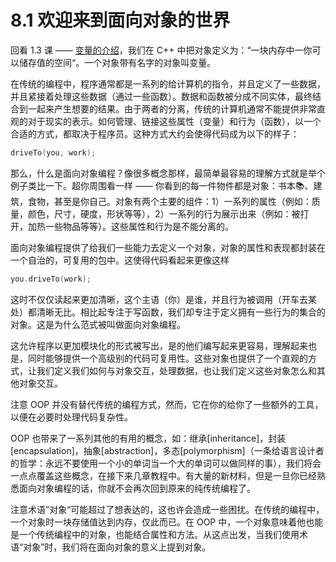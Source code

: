 # 8.1 欢迎来到面向对象的世界

<!-- Back in lesson 1.3 -- Introduction to variables, we defined an object in C++ as, “a piece of memory that can be used to store values”. An object with a name is called a variable. -->

回看 1.3 课 —— [变量的介绍]()，我们在 C++ 中把对象定义为：“一块内存中一你可以储存值的空间“。一个对象带有名字的对象叫变量。

<!-- In traditional programming (what we’ve been doing prior to this point), programs are basically lists of instructions to the computer that define data (via objects) and then work with that data (via statements and functions). Data and the functions that work on that data are separate entities that are combined together to produce the desired result. Because of this separation, traditional programming often does not provide a very intuitive representation of reality. It’s up to the programmer to manage and connect the properties (variables) to the behaviors (functions) in an appropriate manner. This leads to code that looks like this: -->

在传统的编程中，程序通常都是一系列的给计算机的指令，并且定义了一些数据，并且紧接着处理这些数据（通过一些函数）。数据和函数被分成不同实体，最终结合到一起来产生想要的结果。由于两者的分离，传统的计算机通常不能提供非常直观的对于现实的表示。如何管理、链接这些属性（变量）和行为（函数），以一个合适的方式，都取决于程序员。这种方式大约会使得代码成为以下的样子：

``` cpp
driveTo(you, work);
```

<!-- So what is object-oriented programming? As with many things, it is perhaps understood most easily through use of an analogy. Take a look around you -- everywhere you look are objects: books and buildings and food and even you. Objects have two major components to them: 1) A list of relevant properties (e.g. weight, color, size, solidity, shape, etc…), and 2) Some number of behaviors that they can exhibit (e.g. being opened, making something else hot, etc…). These properties and behaviors are inseparable. -->

那么，什么是面向对象编程？像很多概念那样，最简单最容易的理解方式就是举个例子类比一下。超你周围看一样 —— 你看到的每一件物件都是对象：书本📚、建筑，食物，甚至是你自己。对象有两个主要的组件：1）一系列的属性（例如：质量，颜色，尺寸，硬度，形状等等），2）一系列的行为展示出来（例如：被打开，加热一些物品等等）。这些属性和行为是不能分离的。

<!-- Object-oriented programming (OOP) provides us with the ability to create objects that tie together both properties and behaviors into a self-contained, reusable package. This leads to code that looks more like this: -->
面向对象编程提供了给我们一些能力去定义一个对象，对象的属性和表现都封装在一个自治的，可复用的包中。这使得代码看起来更像这样

``` cpp
you.driveTo(work);
```

<!-- This not only reads more clearly, it also makes it clearer who the subject is (you) and what behavior is being invoked (driving somewhere). Rather than being focused on writing functions, we’re focused on defining objects that have a well-defined set of behaviors. This is why the paradigm is called “object-oriented”. -->

这时不仅仅读起来更加清晰，这个主语（你）是谁，并且行为被调用（开车去某处）都清晰无比。相比起专注于写函数，我们却专注于定义拥有一些行为的集合的对象。这是为什么范式被叫做面向对象编程。

<!-- This allows programs to be written in a more modular fashion, which makes them easier to write and understand, and also provides a higher degree of code-reusability. These objects also provide a more intuitive way to work with our data by allowing us to define how we interact with the objects, and how they interact with other objects. -->

这允许程序以更加模块化的形式被写出，是的他们编写起来更容易，理解起来也是，同时能够提供一个高级别的代码可复用性。这些对象也提供了一个直观的方式，让我们定义我们如何与对象交互，处理数据，也让我们定义这些对象怎么和其他对象交互。

<!-- Note that OOP doesn’t replace traditional programming methods. Rather, it gives you additional tools in your programming tool belt to manage complexity when needed. -->
注意 OOP 并没有替代传统的编程方式，然而，它在你的给你了一些额外的工具，以便在必要时处理代码复杂性。

<!-- 
Object-oriented programming also brings several other useful concepts to the table: inheritance, encapsulation, abstraction, and polymorphism (language designers have a philosophy: never use a small word where a big one will do). We will be covering all of these concepts in the upcoming tutorials over the next few chapters. It’s a lot of new material, but once you’ve been properly familiarized with OOP and it clicks, you may never want to go back to pure traditional programming again. -->

OOP 也带来了一系列其他的有用的概念，如：继承[inheritance]，封装[encapsulation]，抽象[abstraction]，多态[polymorphism]（一条给语言设计者的哲学：永远不要使用一个小的单词当一个大的单词可以做同样的事），我们将会一点点覆盖这些概念，在接下来几章教程中。有大量的新材料，但是一旦你已经熟悉面向对象编程的话，你就不会再次回到原来的纯传统编程了。

<!-- Note that the term “object” is overloaded a bit, and this causes some amount of confusion. In traditional programming, an object is a piece of memory to store values. And that’s it. In object-oriented programming, an “object” implies that it is both an object in the traditional programming sense, and that it combines both properties and behaviors. From this point forward, when we use the term “object”, we’ll be referring to “objects” in the object-oriented sense. -->

注意术语”对象“可能超过了想表达的，这也许会造成一些困扰。在传统的编程中，一个对象时一块存储值达到内存，仅此而已。在 OOP 中，一个对象意味着他也能是一个传统编程中的对象，也能结合属性和方法。从这点出发，当我们使用术语“对象”时，我们将在面向对象的意义上提到对象。
